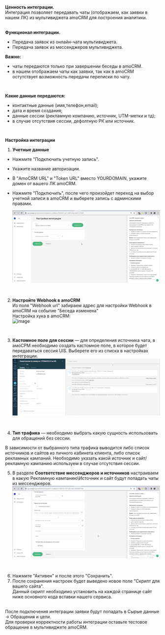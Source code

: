
**Ценность интеграции.**  
Интеграция позволяет передавать чаты (отображаем, как заявки в нашем ЛК) из мультивиджета amoCRM для построения аналитики.  
<br />

**Функционал интеграции.**  
- Передача заявок из онлайн-чата  мультивиджета.  
- Передача заявок из мессенджеров мультивиджета. <br />

**Важно:** 
- чаты передаются только при завершении беседы в amoCRM. <br />
- в нашем отображаем чаты как заявки, так как в amoCRM остутствует возможность передачи переписки по чату.
 
<br />

**Какие данные передаются:**   
- контактные данные (имя,телефон,email);  
- дата и время создания;  
- данные сессии (рекламную компанию, источник, UTM-метки и тд);  
- в случае отсутствия сессии, дефолтную РК или источник.  
 <br /> 


**Настройка интеграции**  <br /> 
1. **Учетные данные**   <br /> 
- Нажмите "Подключить учетную запись".
- Укажите название авторизации.
- В "AmoCRM URL" и "Token URL" вместо YOURDOMAIN, укажите домен от вашего ЛК amoCRM.
- Нажмите "Подключить", после чего произойдет переход на выбор учетной записи в amoCRM и выберете запись с админскими правами.

  ![image](amo_auth3.gif)
<br /> 

2. **Настройте Webhook в amoCRM**<br />
Из поля "Webhook url" забираем адрес для настройки Webhook в amoCRM на событие "Беседа изменена"  <br />
Настройка хука в amoCRM:  
![image](amo_hook.gif)
<br />

3. **Кастомное поле для сессии** — для определения источника чата, в амоСРМ необходимо создать кастомное поле, в которое будет передаваться сессия UIS. Выберете его из списка в настройках интеграции. 
![image](amo_custom.gif)
<br />

4. **Тип трафика** — необходимо выбрать какую сущность использовать для обращений без сессии.<br />
   
В зависимости от выбранного типа трафика выводится либо список источников и сайтов  из личного кабинета клиента, либо список рекламных кампаний. Необходимо указать какой источник и сайт/рекламную кампанию используем в случае отсутствия сессии. <br /> 

5. В разделе **Соответствие мессенджеров и источников** настраиваем в какую Рекламную кампанию\Источник и сайт будут попадать чаты из мессенджеров.  <br />
![image](rk_source2.gif)
<br />

6. Нажмите "Активен" и после этого "Сохранить". <br />
7. После сохранения настроек будет выведено новое поле  "Скрипт для вашего сайта".<br />
Данный скрипт необходимо установить на каждой странице сайт ниже основного кода вставки нашего сервиса. <br />  <br />

После подключения интеграции заявки будут попадать в  Сырые данные -> Обращения и цели.  <br /> 
Для проверки корректности работы интеграции оставьте тестовое обращение в мультивиджете amoCRM. <br />



